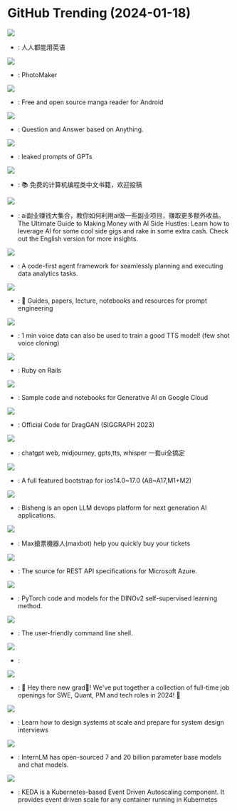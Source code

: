 # GitHub Trending (2024-01-18)

![](https://img.shields.io/badge/Jupyter%20Notebook-New%20235-green?style=flat-square&logo=appveyor)
- [](https://github.comundefined): 人人都能用英语

![](https://img.shields.io/badge/Jupyter%20Notebook-New%202-green?style=flat-square&logo=appveyor)
- [](https://github.comundefined): PhotoMaker

![](https://img.shields.io/badge/Kotlin-New%20379-green?style=flat-square&logo=appveyor)
- [](https://github.comundefined): Free and open source manga reader for Android

![](https://img.shields.io/badge/Python-New%20350-green?style=flat-square&logo=appveyor)
- [](https://github.comundefined): Question and Answer based on Anything.

![](https://img.shields.io/badge/none-New%20354-green?style=flat-square&logo=appveyor)
- [](https://github.comundefined): leaked prompts of GPTs

![](https://img.shields.io/badge/none-New%2023-green?style=flat-square&logo=appveyor)
- [](https://github.comundefined): 📚 免费的计算机编程类中文书籍，欢迎投稿

![](https://img.shields.io/badge/none-New%20596-green?style=flat-square&logo=appveyor)
- [](https://github.comundefined): ai副业赚钱大集合，教你如何利用ai做一些副业项目，赚取更多额外收益。The Ultimate Guide to Making Money with AI Side Hustles: Learn how to leverage AI for some cool side gigs and rake in some extra cash. Check out the English version for more insights.

![](https://img.shields.io/badge/Python-New%2064-green?style=flat-square&logo=appveyor)
- [](https://github.comundefined): A code-first agent framework for seamlessly planning and executing data analytics tasks.

![](https://img.shields.io/badge/MDX-New%20151-green?style=flat-square&logo=appveyor)
- [](https://github.comundefined): 🐙 Guides, papers, lecture, notebooks and resources for prompt engineering

![](https://img.shields.io/badge/Python-New%20806-green?style=flat-square&logo=appveyor)
- [](https://github.comundefined): 1 min voice data can also be used to train a good TTS model! (few shot voice cloning)

![](https://img.shields.io/badge/Ruby-New%2016-green?style=flat-square&logo=appveyor)
- [](https://github.comundefined): Ruby on Rails

![](https://img.shields.io/badge/Jupyter%20Notebook-New%20144-green?style=flat-square&logo=appveyor)
- [](https://github.comundefined): Sample code and notebooks for Generative AI on Google Cloud

![](https://img.shields.io/badge/Python-New%2034-green?style=flat-square&logo=appveyor)
- [](https://github.comundefined): Official Code for DragGAN (SIGGRAPH 2023)

![](https://img.shields.io/badge/Vue-New%20116-green?style=flat-square&logo=appveyor)
- [](https://github.comundefined): chatgpt web, midjourney, gpts,tts, whisper 一套ui全搞定

![](https://img.shields.io/badge/Objective-C-New%2055-green?style=flat-square&logo=appveyor)
- [](https://github.comundefined): A full featured bootstrap for ios14.0~17.0 (A8~A17,M1+M2)

![](https://img.shields.io/badge/Python-New%2034-green?style=flat-square&logo=appveyor)
- [](https://github.comundefined): Bisheng is an open LLM devops platform for next generation AI applications.

![](https://img.shields.io/badge/JavaScript-New%2015-green?style=flat-square&logo=appveyor)
- [](https://github.comundefined): Max搶票機器人(maxbot) help you quickly buy your tickets

![](https://img.shields.io/badge/none-New%201-green?style=flat-square&logo=appveyor)
- [](https://github.comundefined): The source for REST API specifications for Microsoft Azure.

![](https://img.shields.io/badge/Jupyter%20Notebook-New%2011-green?style=flat-square&logo=appveyor)
- [](https://github.comundefined): PyTorch code and models for the DINOv2 self-supervised learning method.

![](https://img.shields.io/badge/Rust-New%2069-green?style=flat-square&logo=appveyor)
- [](https://github.comundefined): The user-friendly command line shell.

![](https://img.shields.io/badge/Python-New%20178-green?style=flat-square&logo=appveyor)
- [](https://github.comundefined): 

![](https://img.shields.io/badge/Python-New%2010-green?style=flat-square&logo=appveyor)
- [](https://github.comundefined): 👋 Hey there new grad🎉! We've put together a collection of full-time job openings for SWE, Quant, PM and tech roles in 2024! 🚀

![](https://img.shields.io/badge/none-New%2062-green?style=flat-square&logo=appveyor)
- [](https://github.comundefined): Learn how to design systems at scale and prepare for system design interviews

![](https://img.shields.io/badge/Python-New%20123-green?style=flat-square&logo=appveyor)
- [](https://github.comundefined): InternLM has open-sourced 7 and 20 billion parameter base models and chat models.

![](https://img.shields.io/badge/Go-New%203-green?style=flat-square&logo=appveyor)
- [](https://github.comundefined): KEDA is a Kubernetes-based Event Driven Autoscaling component. It provides event driven scale for any container running in Kubernetes

